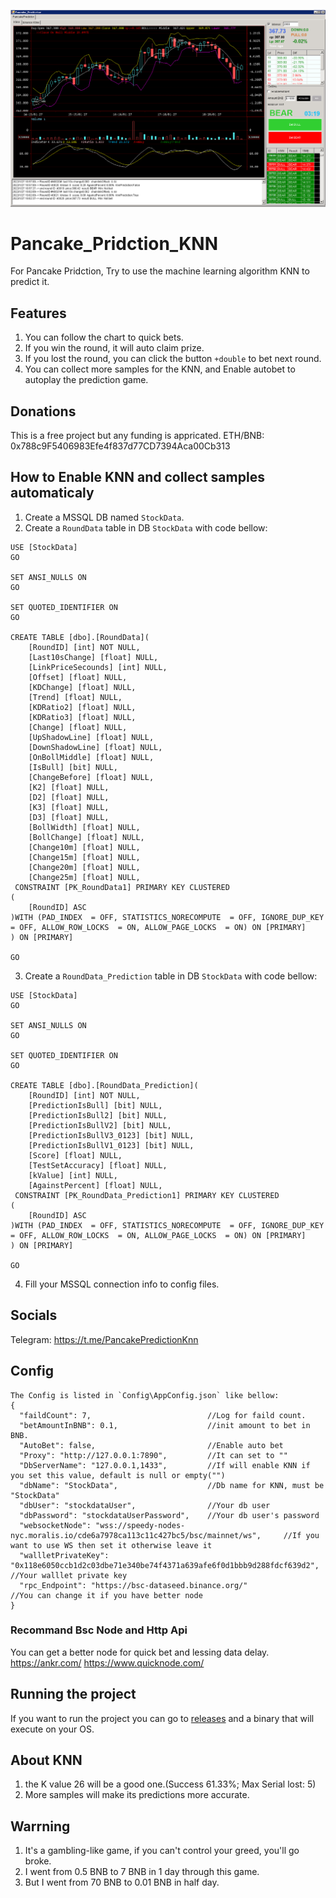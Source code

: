 ![image](https://raw.githubusercontent.com/PancakePrediction/Pancake_Pridction_KNN/main/imgs/001.png)

# Pancake_Pridction_KNN
For Pancake Pridction, Try to use the machine learning algorithm KNN to predict it.

## Features
1. You can follow the chart to quick bets.
2. If you win the round, it will auto claim prize.
3. If you lost the round, you can click the button `+double` to bet next round.
4. You can collect more samples for the KNN, and Enable autobet to autoplay the prediction game.

## Donations
This is a free project but any funding is appricated.
ETH/BNB: 0x788c9F5406983Efe4f837d77CD7394Aca00Cb313

## How to Enable KNN and collect samples automaticaly
1. Create a MSSQL DB named `StockData`.
2. Create a `RoundData` table in DB `StockData` with code bellow:
```
USE [StockData]
GO

SET ANSI_NULLS ON
GO

SET QUOTED_IDENTIFIER ON
GO

CREATE TABLE [dbo].[RoundData](
	[RoundID] [int] NOT NULL,
	[Last10sChange] [float] NULL,
	[LinkPriceSecounds] [int] NULL,
	[Offset] [float] NULL,
	[KDChange] [float] NULL,
	[Trend] [float] NULL,
	[KDRatio2] [float] NULL,
	[KDRatio3] [float] NULL,
	[Change] [float] NULL,
	[UpShadowLine] [float] NULL,
	[DownShadowLine] [float] NULL,
	[OnBollMiddle] [float] NULL,
	[IsBull] [bit] NULL,
	[ChangeBefore] [float] NULL,
	[K2] [float] NULL,
	[D2] [float] NULL,
	[K3] [float] NULL,
	[D3] [float] NULL,
	[BollWidth] [float] NULL,
	[BollChange] [float] NULL,
	[Change10m] [float] NULL,
	[Change15m] [float] NULL,
	[Change20m] [float] NULL,
	[Change25m] [float] NULL,
 CONSTRAINT [PK_RoundData1] PRIMARY KEY CLUSTERED 
(
	[RoundID] ASC
)WITH (PAD_INDEX  = OFF, STATISTICS_NORECOMPUTE  = OFF, IGNORE_DUP_KEY = OFF, ALLOW_ROW_LOCKS  = ON, ALLOW_PAGE_LOCKS  = ON) ON [PRIMARY]
) ON [PRIMARY]

GO
```

3. Create a `RoundData_Prediction` table in DB `StockData` with code bellow:
```
USE [StockData]
GO

SET ANSI_NULLS ON
GO

SET QUOTED_IDENTIFIER ON
GO

CREATE TABLE [dbo].[RoundData_Prediction](
	[RoundID] [int] NOT NULL,
	[PredictionIsBull] [bit] NULL,
	[PredictionIsBull2] [bit] NULL,
	[PredictionIsBullV2] [bit] NULL,
	[PredictionIsBullV3_0123] [bit] NULL,
	[PredictionIsBullV1_0123] [bit] NULL,
	[Score] [float] NULL,
	[TestSetAccuracy] [float] NULL,
	[kValue] [int] NULL,
	[AgainstPercent] [float] NULL,
 CONSTRAINT [PK_RoundData_Prediction1] PRIMARY KEY CLUSTERED 
(
	[RoundID] ASC
)WITH (PAD_INDEX  = OFF, STATISTICS_NORECOMPUTE  = OFF, IGNORE_DUP_KEY = OFF, ALLOW_ROW_LOCKS  = ON, ALLOW_PAGE_LOCKS  = ON) ON [PRIMARY]
) ON [PRIMARY]

GO
```
4. Fill your MSSQL connection info to config files.


## Socials
Telegram: https://t.me/PancakePredictionKnn

## Config
```
The Config is listed in `Config\AppConfig.json` like bellow:
{
  "faildCount": 7,							//Log for faild count.
  "betAmountInBNB": 0.1,					//init amount to bet in BNB.
  "AutoBet": false,							//Enable auto bet
  "Proxy": "http://127.0.0.1:7890",			//It can set to ""
  "DbServerName": "127.0.0.1,1433",			//If will enable KNN if you set this value, default is null or empty("")
  "dbName": "StockData",					//Db name for KNN, must be "StockData"
  "dbUser": "stockdataUser",				//Your db user
  "dbPassword": "stockdataUserPassword",	//Your db user's password
  "websocketNode": "wss://speedy-nodes-nyc.moralis.io/cde6a7978ca113c11c427bc5/bsc/mainnet/ws",		//If you want to use WS then set it otherwise leave it
  "wallletPrivateKey": "0x118e6050ccb1d2c03dbe71e340be74f4371a639afe6f0d1bbb9d288fdcf639d2",		//Your walllet private key
  "rpc_Endpoint": "https://bsc-dataseed.binance.org/"												//You can change it if you have better node
}
```

### Recommand Bsc Node and Http Api
You can get a better node for quick bet and lessing data delay.
https://ankr.com/
https://www.quicknode.com/


## Running the project
If you want to run the project you can go to [releases](https://github.com/PancakePrediction/Pancake_Pridction_KNN/releases) and a binary that will execute on your OS.

## About KNN 
1. the K value 26 will be a good one.(Success 61.33%; Max Serial lost: 5)
2. More samples will make its predictions more accurate.

## Warrning
1. It's a gambling-like game, if you can't control your greed, you'll go broke.
2. I went from 0.5 BNB to 7 BNB in 1 day through this game. 
3. But I went from 70 BNB to 0.01 BNB in half day.